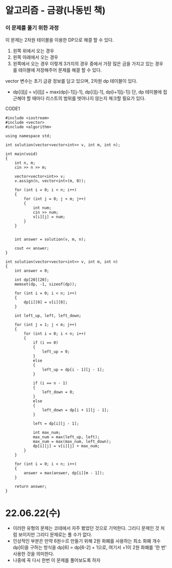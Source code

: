 #  알고리즘 - 금광(나동빈 책)

### 이 문제를 풀기 위한 과정
이 문제는 2차원 테이블을 이용한 DP으로 해결 할 수 있다.
1. 왼쪽 위에서 오는 경우
2. 왼쪽 아래에서 오는 경우
3. 왼쪽에서 오는 경우
이렇게 3가지의 경우 중에서 가장 많은 금을 가지고 있는 경우를 테이블에 저장해주어 문제를 해결 할 수 있다.

vector 변수는 초기 금광 정보를 담고 있으며, 2차원 dp 테이블이 있다.  
* dp[i][j] = v[i][j] + max(dp[i-1][j-1], dp[i][j-1], dp[i+1][j-1])
단, dp 테이블에 접근해야 할 때마다 리스트의 범위를 벗어나지 않는지 체크할 필요가 있다.

CODE1

    #include <iostream>
    #include <vector>
    #include <algorithm>

    using namespace std;

    int solution(vector<vector<int>> v, int m, int n);

    int main(void)
    {
        int n, m;
        cin >> n >> m;

        vector<vector<int>> v;
        v.assign(n, vector<int>(m, 0));

        for (int i = 0; i < n; i++)
        {
            for (int j = 0; j < m; j++)
            {
                int num;
                cin >> num;
                v[i][j] = num;
            }
        }


        int answer = solution(v, m, n);

        cout << answer;
    }

    int solution(vector<vector<int>> v, int m, int n)
    {
        int answer = 0;

        int dp[20][20];
        memset(dp, -1, sizeof(dp));

        for (int i = 0; i < n; i++)
        {
            dp[i][0] = v[i][0];
        }

        int left_up, left, left_down;

        for (int j = 1; j < m; j++)
        {
            for (int i = 0; i < n; i++)
            {
                if (i == 0)
                {
                    left_up = 0;
                }
                else
                {
                    left_up = dp[i - 1][j - 1];
                }

                if (i == n - 1)
                {
                    left_down = 0;
                }
                else
                {
                    left_down = dp[i + 1][j - 1];
                }

                left = dp[i][j - 1];

                int max_num;
                max_num = max(left_up, left);
                max_num = max(max_num, left_down);
                dp[i][j] = v[i][j] + max_num;
            }
        }

        for (int i = 0; i < n; i++)
        {
            answer = max(answer, dp[i][m - 1]);
        }
        
        return answer;
    }

# 22.06.22(수)
* 이러한 유형의 문제는 코테에서 자주 봤었던 것으로 기억한다. 그리디 문제인 것 처럼 보이지만 그리디 문제로는 풀 수가 없다.
* 인상적인 부분은 만약 6원ㅇ르 만들기 위해 2원 화폐를 사용하는 최소 화폐 개수 dp[6]을 구하는 방식을 dp[6] = dp[6-2] + 1으로, 여기서 +1이 2원 화폐를 '한 번' 사용한 것을 의미한다.
* 나중에 꼭 다시 한번 이 문제를 풀어보도록 하자